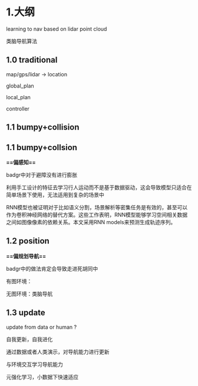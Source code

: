 # 1.大纲

learning to nav based on lidar point cloud

类脑导航算法

## 1.0 traditional

map/gps/lidar -> location

global_plan

local_plan 

controller

## 1.1 bumpy+collision

## 1.1 bumpy+collsion

**==偏感知==**



badgr中对于避障没有进行膨胀



利用手工设计的特征去学习行人运动而不是基于数据驱动，这会导致模型只适合在简单场景下使用，无法适用到复杂的场景中



RNN模型也被证明对于比如语义分割，场景解析等密集任务是有效的，甚至可以作为卷积神经网络的替代方案。这些工作表明，RNN模型能够学习空间相关数据之间如图像像素的依赖关系。本文采用RNN models来预测生成轨迹序列。

## 1.2 position

**==偏规划导航==**

badgr中的做法肯定会导致走进死胡同中

有图环境：

无图环境：类脑导航



 

## 1.3 update

update from data or human ?

自我更新，自我进化

通过数据或者人类演示，对导航能力进行更新

与环境交互学习导航能力



元强化学习，小数据下快速适应

